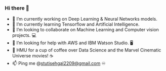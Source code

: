 ### Hi there 👋


- 🔭 I’m currently working on Deep Learning & Neural Networks models. 
- 🌱 I’m currently learning Tensorflow and Artificial Intelligence.
- 👯 I’m looking to collaborate on Machine Learning and Computer vision projects. 💻
- 🤔 I’m looking for help with AWS and IBM Watson Studio. 🖥
- 💬 HMU for a cup of coffee over Data Science and the Marvel Cinematic Universe movies! ☕
- 📫 Ping me @stutisehgal2209@gmail.com ♾


